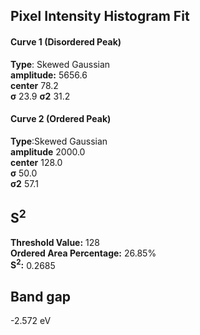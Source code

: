 ## Pixel Intensity Histogram Fit

#### Curve 1 (Disordered Peak)
**Type**: Skewed Gaussian\
**amplitude:** 5656.6\
**center** 78.2\
**σ** 23.9
**σ2** 31.2


#### Curve 2 (Ordered Peak)
**Type**:Skewed Gaussian\
**amplitude** 2000.0\
**center** 128.0\
**σ** 50.0\
**σ2** 57.1


## S<sup>2</sup>
**Threshold Value:** 128\
**Ordered Area Percentage:** 26.85%\
**S<sup>2</sup>:** 0.2685


## Band gap
-2.572 eV

